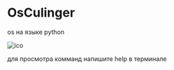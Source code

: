 # OsCulinger
os на языке python

![ico](https://github.com/user-attachments/assets/047a7e33-70f6-4e3b-90eb-23f094bea677)

для просмотра комманд напишите help в терминале

